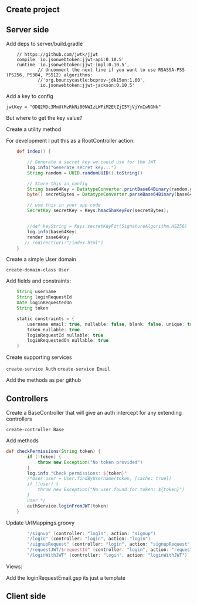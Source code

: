 
## Create project


## Server side

Add deps to server/build.gradle

```
    // https://github.com/jwtk/jjwt
    compile 'io.jsonwebtoken:jjwt-api:0.10.5'
    runtime 'io.jsonwebtoken:jjwt-impl:0.10.5',
            // Uncomment the next line if you want to use RSASSA-PSS (PS256, PS384, PS512) algorithms:
            //'org.bouncycastle:bcprov-jdk15on:1.60',
            'io.jsonwebtoken:jjwt-jackson:0.10.5'
```


Add a key to config
```text
jwtKey = "ODQ2MDc3MmUtMzRkNi00NWIzLWFiM2EtZjI5YjVjYmIwNGNk"
```

But where to get the key value?

Create a utility method

For development I put this as a RootController action:

```groovy
    def index() {

        // Generate a secret key we could use for the JWT
        log.info("Generate secret key...")
        String random = UUID.randomUUID().toString()

        // Store this in config
        String base64Key = DatatypeConverter.printBase64Binary(random.getBytes());
        byte[] secretBytes = DatatypeConverter.parseBase64Binary(base64Key);

        // use this in your app code
        SecretKey secretKey = Keys.hmacShaKeyFor(secretBytes);


        //def keyString = Keys.secretKeyFor(SignatureAlgorithm.HS256)
        log.info(base64Key)
        render base64Key
       // redirect(uri:"/index.html")
    }
```

Create a simple User domain

```text
create-domain-class User
```

Add fields and constraints:

```groovy
    String username
    String loginRequestId
    Date loginRequestedOn
    String token

    static constraints = {
        username email: true, nullable: false, blank: false, unique: true
        token nullable: true
        loginRequestId nullable: true
        loginRequestedOn nullable: true
    }
```

Create supporting services

`create-service Auth`
`create-service Email`

Add the methods as per github


## Controllers

Create a BaseController that will give an auth intercept for any extending controllers

```text
create-controller Base
```

Add methods 


```groovy
def checkPermissions(String token) {
        if (!token) {
            throw new Exception("No token provided")
        }
        log.info "Check permissions: ${token}"
        /*User user = User.findByUsername(token, [cache: true])
        if (!user) {
            throw new Exception("No user found for token: ${token}")
        }
        user */
        authService.loginFromJWT(token)
    }
```

Update UrlMappings.groovy

```groovy
        "/signup" (controller: "login", action: "signup")
        "/login" (controller: "login", action: "login")
        "/signupRequest" (controller: "login", action: "signupRequest")
        "/requestJWT/$requestId" (controller: "login", action: "requestJWT")
        "/loginWithJWT" (controller: "login", action: "loginWithJWT")
```

Views:

Add the loginRequestEmail.gsp its just a template


## Client side

















    
